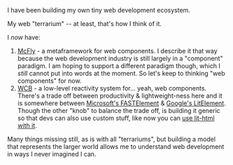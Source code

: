 I have been building my own tiny web development ecosystem.

My web "terrarium" -- at least, that's how I think of it.

I _now_ have:

1. [McFly](https://mcfly.js.org) - a metaframework for web components. I describe it that way because the web development industry is still largely in a "component" paradigm. I am hoping to support a different paradigm though, which I _still_ cannot put into words at the moment. So let's keep to thinking "web components" for now.
2. [WCB](https://webcomponent.io) - a low-level reactivity system for... yeah, web components. There's a trade off between productivity & lightweight-ness here and it is somewhere between [Microsoft's FASTElement](https://github.com/microsoft/fast) & [Google's LitElement](https://github.com/lit/lit/). Though the other "knob" to balance the trade off, is building it generic so that devs can also use custom stuff, like now you can [use lit-html with it](https://codepen.io/ayoayco-the-styleful/pen/ZEwNJBR?editors=1010).

Many things missing still, as is with all "terrariums", but building a model that represents the larger world allows me to understand web development in ways I never imagined I can.
